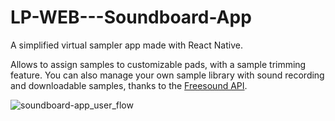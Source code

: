 # LP-WEB---Soundboard-App

A simplified virtual sampler app made with React Native.

Allows to assign samples to customizable pads, with a sample trimming feature. You can also manage your own sample library with sound recording and downloadable samples, thanks to the [Freesound API](https://freesound.org/docs/api/).

![soundboard-app_user_flow](https://user-images.githubusercontent.com/62436072/173248811-5e6fbc7d-ec17-49ac-8707-76385453f5ca.png)
